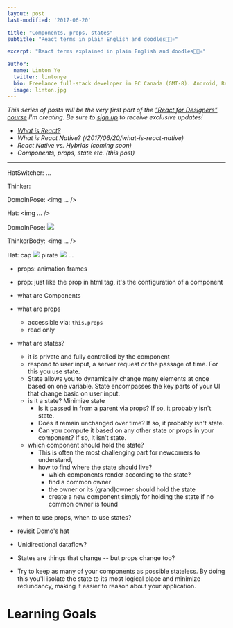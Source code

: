 ```yaml
---
layout: post
last-modified: '2017-06-20'

title: "Components, props, states"
subtitle: "React terms in plain English and doodles🌴🎄⚛"

excerpt: "React terms explained in plain English and doodles🌴🎄⚛"

author:
  name: Linton Ye
  twitter: lintonye
  bio: Freelance full-stack developer in BC Canada (GMT-8). Android, React Native, Node.js, MongoDB, PostgreSQL. <a href="mailto:linton@jimulabs.com">Contact me.</a>
  image: linton.jpg
---
```


_This series of posts will be the very first part of the ["React for Designers" course](http://learnreact.design) I'm creating. Be sure to [sign up](http://learnreact.design) to receive exclusive updates!_

- _[What is React?](/2017/06/08/what-is-react/)_
- _What is React Native? (/2017/06/20/what-is-react-native)_
- _React Native vs. Hybrids (coming soon)_
- _Components, props, state etc. (this post)_

---
<div>
  <HatSwitcher />
  <Thinker />
</div>

HatSwitcher: ...

Thinker:
  <div>
    <DomoInPose />
    <Hat />
  </div>

DomoInPose:
  <img ... />

Hat:
  <img ... />

DomoInPose:
  <img src="https://..." />


<div>
  <HatSwitcher />
  <Thinker hat={hat}/>
</div>

ThinkerBody:
  <img ... />

Hat:
  cap
    <img src="cap.png" />
  pirate
    <img src="pirate.png" />
  ...

- props: animation frames

- prop: just like the prop in html tag, it's the configuration of a component


- what are Components
- what are props
  - accessible via: `this.props`
  - read only
- what are states?
  - it is private and fully controlled by the component
  - respond to user input, a server request or the passage of time. For this you use state.
  - State allows you to dynamically change many elements at once based on one variable. State encompasses the key parts of your UI that change basic on user input.
  - is it a state? Minimize state
    - Is it passed in from a parent via props? If so, it probably isn't state.
    - Does it remain unchanged over time? If so, it probably isn't state.
    - Can you compute it based on any other state or props in your component? If so, it isn't state.
  - which component should hold the state?
    - This is often the most challenging part for newcomers to understand,
    - how to find where the state should live?
      - which components render according to the state?
      - find a common owner
      - the owner or its (grand)owner should hold the state
      - create a new component simply for holding the state if no common owner is found
- when to use props, when to use states?
- revisit Domo's hat
- Unidirectional dataflow?
- States are things that change -- but props change too?
- Try to keep as many of your components as possible stateless. By doing this you'll isolate the state to its most logical place and minimize redundancy, making it easier to reason about your application.


<a name="learning-goals">

# Learning Goals

<a name="endofpost">
